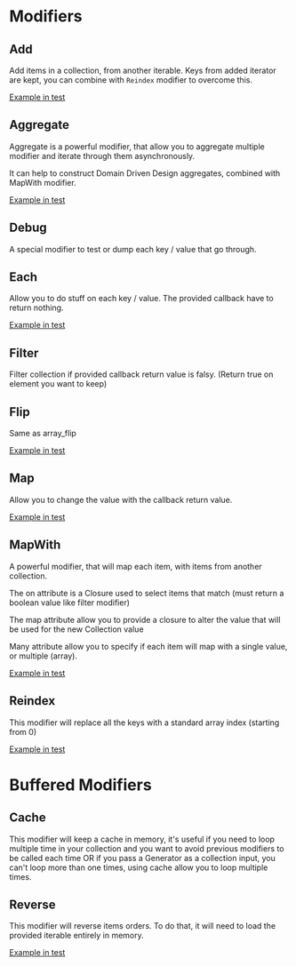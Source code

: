 # Modifiers

## Add
Add items in a collection, from another iterable.
Keys from added iterator are kept, you can combine with `Reindex` modifier to overcome this.

[Example in test](../tests/unit/Modifier/AddTest.php)

## Aggregate
Aggregate is a powerful modifier, that allow you to aggregate multiple modifier and iterate through them asynchronously.

It can help to construct Domain Driven Design aggregates, combined with MapWith modifier.

[Example in test](../tests/unit/Modifier/AggregateTest.php)

## Debug
A special modifier to test or dump each key / value that go through.

## Each
Allow you to do stuff on each key / value. The provided callback have to return nothing.

[Example in test](../tests/unit/Modifier/EachTest.php)

## Filter
Filter collection if provided callback return value is falsy. (Return true on element you want to keep)

## Flip
Same as array_flip

[Example in test](../tests/unit/Modifier/FlipTest.php)

## Map
Allow you to change the value with the callback return value.

[Example in test](../tests/unit/Modifier/MapTest.php)

## MapWith
A powerful modifier, that will map each item, with items from another collection.

The on attribute is a Closure used to select items that match (must return a boolean value like filter modifier)

The map attribute allow you to provide a closure to alter the value that will be used for the new Collection value

Many attribute allow you to specify if each item will map with a single value, or multiple (array).

[Example in test](../tests/unit/Modifier/MapWithTest.php)

## Reindex
This modifier will replace all the keys with a standard array index (starting from 0)

[Example in test](../tests/unit/Modifier/MapTest.php)

# Buffered Modifiers

## Cache
This modifier will keep a cache in memory, it's useful if you need to loop multiple time in your collection and you want to avoid previous modifiers to be called each time OR if you pass a Generator as a collection input, you can't loop more than one times, using cache allow you to loop multiple times.

## Reverse
This modifier will reverse items orders. To do that, it will need to load the provided iterable entirely in memory.

[Example in test](../tests/unit/BufferedModifier/ReverseTest.php)
